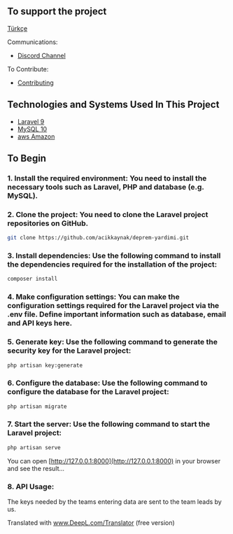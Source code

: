 ## To support the project

[Türkçe](README.md)

Communications:

-   [Discord Channel](https://discord.com/invite/itdepremyardim)

To Contribute:

-   [Contributing](CONTRIBUTING_ENG.md)

## Technologies and Systems Used In This Project

-   [Laravel 9](https://laravel.com/)
-   [MySQL 10](https://www.mysql.com/)
-   [aws Amazon](https://aws.amazon.com/)

## To Begin

### 1. Install the required environment: You need to install the necessary tools such as Laravel, PHP and database (e.g. MySQL).

### 2. Clone the project: You need to clone the Laravel project repositories on GitHub.

```bash
git clone https://github.com/acikkaynak/deprem-yardimi.git
```

### 3. Install dependencies: Use the following command to install the dependencies required for the installation of the project:

```bash
composer install
```

### 4. Make configuration settings: You can make the configuration settings required for the Laravel project via the .env file. Define important information such as database, email and API keys here.

### 5. Generate key: Use the following command to generate the security key for the Laravel project:

```bash
php artisan key:generate
```

### 6. Configure the database: Use the following command to configure the database for the Laravel project:

```bash
php artisan migrate
```

### 7. Start the server: Use the following command to start the Laravel project:

```bash
php artisan serve
```

You can open [http://127.0.0.1:8000](http://127.0.0.1:8000) in your browser and see the result...

### 8. API Usage:

The keys needed by the teams entering data are sent to the team leads by us.

Translated with www.DeepL.com/Translator (free version)
